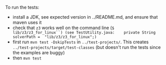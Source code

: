 
To run the tests:

* install a JDK, see expected version in ../README.md, and ensure that maven uses it
* check that `z3` works well on the command line (`$ lib/z3/z3_for_linux``) (see TestUtility.java:    private String solverPath =  "lib/z3/z3_for_linux";)`
* first run `mvn test -DskipTests` in `../test-projects/`. This creates `../test-projects/target/test-classes` (but doesn't run the tests since the examples are buggy)
* then `mvn test`
